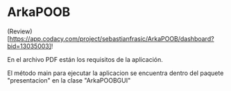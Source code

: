 # ArkaPOOB

(Review)[https://app.codacy.com/project/sebastianfrasic/ArkaPOOB/dashboard?bid=13035003]!

En el archivo PDF están los requisitos de la aplicación.

El método main para ejecutar la aplicacion se encuentra dentro del paquete "presentacion" en la clase "ArkaPOOBGUI"
